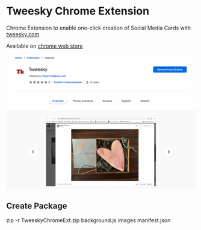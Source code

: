 # Tweesky Chrome Extension

Chrome Extension to enable one-click creation of Social Media Cards with [tweesky.com](https://tweesky.online/)



Available on [chrome web store](https://chrome.google.com/webstore/detail/tweesky/nbojfonbihkdbmcakmmplncfpjnhlbbh)



![Alt text](images/cover.png?raw=true "Tweesky Chrome Extension")


## Create Package 

zip -r TweeskyChromeExt.zip background.js images manifest.json

